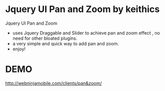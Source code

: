 Jquery UI Pan and Zoom by keithics
============

Jquery UI Pan and Zoom

* uses Jquery Draggable and Slider to achieve pan and zoom effect , no need for other bloated plugins.
* a very simple and quick way to add pan and zoom.
* enjoy!

DEMO
============
http://webninjamobile.com/clients/pan&zoom/